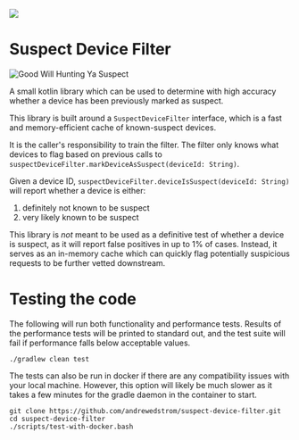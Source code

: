 ![](https://github.com/andrewedstrom/suspect-device-filter/workflows/unit-tests/badge.svg)

# Suspect Device Filter
![Good Will Hunting Ya Suspect](https://i.imgur.com/6wjpgGi.jpg "Good Will Hunting Ya Suspect")

A small kotlin library which can be used to determine with high accuracy whether a device has been previously marked as suspect. 

This library is built around a `SuspectDeviceFilter` interface, which is a fast and memory-efficient cache of known-suspect devices.

It is the caller's responsibility to train the filter. The filter only knows what devices to flag based on previous calls to `suspectDeviceFilter.markDeviceAsSuspect(deviceId: String)`. 

Given a device ID, `suspectDeviceFilter.deviceIsSuspect(deviceId: String)` will report whether a device is either:
1) definitely not known to be suspect
2) very likely known to be suspect

This library is _not_ meant to be used as a definitive test of whether a device is suspect, as it will report false positives in up to 1% of cases. Instead, it serves as an in-memory cache which can quickly flag potentially suspicious requests to be further vetted downstream.

# Testing the code
The following will run both functionality and performance tests. Results of the performance tests will be printed to standard out, and the test suite will fail if performance falls below acceptable values.
```
./gradlew clean test
```

The tests can also be run in docker if there are any compatibility issues with your local machine.
However, this option will likely be much slower as it takes a few minutes for the gradle daemon in the container to start.
```
git clone https://github.com/andrewedstrom/suspect-device-filter.git
cd suspect-device-filter
./scripts/test-with-docker.bash
```
